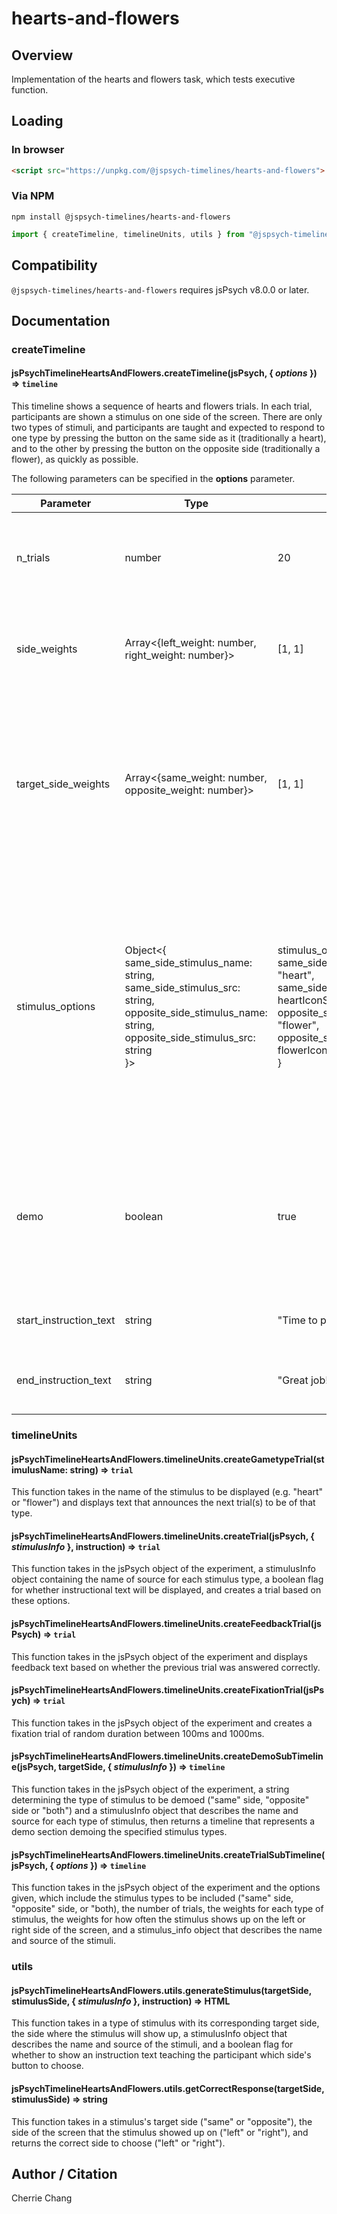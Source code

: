# hearts-and-flowers

## Overview

Implementation of the hearts and flowers task, which tests executive function.

## Loading

### In browser

```html
<script src="https://unpkg.com/@jspsych-timelines/hearts-and-flowers">
```

### Via NPM

```
npm install @jspsych-timelines/hearts-and-flowers
```

```js
import { createTimeline, timelineUnits, utils } from "@jspsych-timelines/hearts-and-flowers"
```

## Compatibility

`@jspsych-timelines/hearts-and-flowers` requires jsPsych v8.0.0 or later.

## Documentation

### createTimeline

#### jsPsychTimelineHeartsAndFlowers.createTimeline(jsPsych, { *options* }) ⇒ <code>timeline</code>
This timeline shows a sequence of hearts and flowers trials. In each trial, participants are shown a stimulus on one side of the screen. There are only two types of stimuli, and participants are taught and expected to respond to one type by pressing the button on the same side as it (traditionally a heart), and to the other by pressing the button on the opposite side (traditionally a flower), as quickly as possible.

The following parameters can be specified in the **options** parameter.

| Parameter | Type | Default | Description |
|-----------|------|---------|-------------|
| n_trials | number | 20 | Number of hearts and flowers trials in the experiment (excluding demo trials). |
| side_weights | Array<{left_weight: number, right_weight: number}> | [1, 1] | Weights for the stimulus showing up on the left and right side respectively. |
| target_side_weights | Array<{same_weight: number, opposite_weight: number}> | [1, 1] | Weights for the stimulus with the same-side button as its target (hearts) and the stimulus with the opposite-side button as its target (flowers) respectively. |
| stimulus_options | Object<{<br>same_side_stimulus_name: string,<br>same_side_stimulus_src: string,<br>opposite_side_stimulus_name: string,<br>opposite_side_stimulus_src: string<br>}> | stimulus_options: {<br>same_side_stimulus_name: "heart",<br>same_side_stimulus_src: heartIconSvg,<br>opposite_side_stimulus_name: "flower",<br>opposite_side_stimulus_src: flowerIconSvg<br>} | Object containing information about the name and source of the stimulus with the same-side button as its target (traditionally hearts) and the stimulus with the opposite-side button (traditionally flowers) as its target respectively. |
| demo | boolean | true | Whether to include demo section teaching the participant how to respond to the two different stimulus types. |
| start_instruction_text | string | "Time to play!" | Text to display before real trials start. |
| end_instruction_text | string | "Great job! You're all done." | Text to display after all trials have been completed. |


### timelineUnits

#### jsPsychTimelineHeartsAndFlowers.timelineUnits.createGametypeTrial(stimulusName: string) ⇒ <code>trial</code>
This function takes in the name of the stimulus to be displayed (e.g. "heart" or "flower") and displays text that announces the next trial(s) to be of that type.

#### jsPsychTimelineHeartsAndFlowers.timelineUnits.createTrial(jsPsych, { *stimulusInfo* }, instruction) ⇒ <code>trial</code>
This function takes in the jsPsych object of the experiment, a stimulusInfo object containing the name of source for each stimulus type, a boolean flag for whether instructional text will be displayed, and creates a trial based on these options.

#### jsPsychTimelineHeartsAndFlowers.timelineUnits.createFeedbackTrial(jsPsych) ⇒ <code>trial</code>
This function takes in the jsPsych object of the experiment and displays feedback text based on whether the previous trial was answered correctly.

#### jsPsychTimelineHeartsAndFlowers.timelineUnits.createFixationTrial(jsPsych) ⇒ <code>trial</code>
This function takes in the jsPsych object of the experiment and creates a fixation trial of random duration between 100ms and 1000ms.

#### jsPsychTimelineHeartsAndFlowers.timelineUnits.createDemoSubTimeline(jsPsych, targetSide, { *stimulusInfo* }) ⇒ <code>timeline</code>
This function takes in the jsPsych object of the experiment, a string determining the type of stimulus to be demoed ("same" side, "opposite" side or "both") and a stimulusInfo object that describes the name and source for each type of stimulus, then returns a timeline that represents a demo section demoing the specified stimulus types.

#### jsPsychTimelineHeartsAndFlowers.timelineUnits.createTrialSubTimeline(jsPsych, { *options* }) ⇒ <code>timeline</code>
This function takes in the jsPsych object of the experiment and the options given, which include the stimulus types to be included ("same" side, "opposite" side, or "both), the number of trials, the weights for each type of stimulus, the weights for how often the stimulus shows up on the left or right side of the screen, and a stimulus_info object that describes the name and source of the stimuli.

### utils

#### jsPsychTimelineHeartsAndFlowers.utils.generateStimulus(targetSide, stimulusSide, { *stimulusInfo* }, instruction) ⇒ HTML
This function takes in a type of stimulus with its corresponding target side, the side where the stimulus will show up, a stimulusInfo object that describes the name and source of the stimuli, and a boolean flag for whether to show an instruction text teaching the participant which side's button to choose.

#### jsPsychTimelineHeartsAndFlowers.utils.getCorrectResponse(targetSide, stimulusSide) ⇒ string
This function takes in a stimulus's target side ("same" or "opposite"), the side of the screen that the stimulus showed up on ("left" or "right"), and returns the correct side to choose ("left" or "right").

## Author / Citation

Cherrie Chang